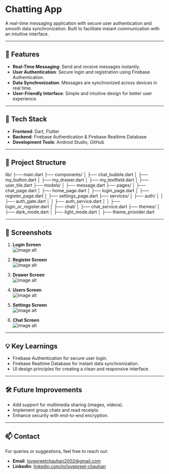 # **Chatting App**  
A real-time messaging application with secure user authentication and smooth data synchronization. Built to facilitate instant communication with an intuitive interface.

---

## 🚀 **Features**
- **Real-Time Messaging**: Send and receive messages instantly.  
- **User Authentication**: Secure login and registration using Firebase Authentication.  
- **Data Synchronization**: Messages are synchronized across devices in real time.  
- **User-Friendly Interface**: Simple and intuitive design for better user experience.  

---

## 🔧 **Tech Stack**
- **Frontend**: Dart, Flutter  
- **Backend**: Firebase Authentication & Firebase Realtime Database  
- **Development Tools**: Android Studio, GitHub  

---

## 📂 **Project Structure**
lib/
├── main.dart
├── components/
│ ├── chat_bubble.dart
│ ├── my_button.dart
│ ├── my_drawer.dart
│ ├── my_textfield.dart
│ ├── user_tile.dart
├── models/
│ ├── message.dart
├── pages/
│ ├── chat_page.dart
│ ├── home_page.dart
│ ├── login_page.dart
│ ├── register_page.dart
│ ├── settings_page.dart
├── services/
│ ├── auth/
│ │ ├── auth_gate.dart
│ │ ├── auth_service.dart
│ │ ├── login_or_register.dart
│ ├── chat/
│ ├── chat_service.dart
├── themes/
│ ├── dark_mode.dart
│ ├── light_mode.dart
│ ├── theme_provider.dart

---

## 📸 **Screenshots**
1. **Login Screen**  
   ![image alt](https://github.com/git-lovepreet/chat-app/blob/master/Screenshot_2025-01-05-05-28-44-125_com.example.f_chat_app.jpg?raw=true)

2. **Register Screen**  
   ![image alt](https://github.com/git-lovepreet/chat-app/blob/master/Screenshot_2025-01-05-05-28-44-125_com.example.f_chat_app.jpg?raw=true)

3. **Drawer Screen**  
   ![image alt](https://github.com/git-lovepreet/chat-app/blob/master/Screenshot_2025-01-05-05-28-44-125_com.example.f_chat_app.jpg?raw=true)

4. **Users Screen**  
   ![image alt](https://github.com/git-lovepreet/chat-app/blob/master/Screenshot_2025-01-05-05-28-44-125_com.example.f_chat_app.jpg?raw=true)   

5. **Settings Screen**  
   ![image alt](https://github.com/git-lovepreet/chat-app/blob/master/Screenshot_2025-01-05-05-28-44-125_com.example.f_chat_app.jpg?raw=true)
      
6. **Chat Screen**  
   ![image alt](https://github.com/git-lovepreet/chat-app/blob/master/Screenshot_2025-01-05-05-28-44-125_com.example.f_chat_app.jpg?raw=true)

---

## 💡 **Key Learnings**
- Firebase Authentication for secure user login.  
- Firebase Realtime Database for instant data synchronization.  
- UI design principles for creating a clean and responsive interface.  

---

## 🛠️ **Future Improvements**
- Add support for multimedia sharing (images, videos).  
- Implement group chats and read receipts.  
- Enhance security with end-to-end encryption.  

---

## 📫 **Contact**
For queries or suggestions, feel free to reach out:  
- **Email**: [lovepreetchauhan2002@gmail.com](mailto:lovepreetchauhan2002@gmail.com)  
- **LinkedIn**: [linkedin.com/in/lovepreet-chauhan](https://linkedin.com/in/lovepreet-chauhan)  

